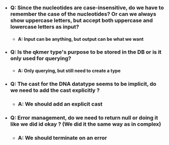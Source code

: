 - ### Q: Since the nucleotides are case-insensitive, do we have to remember the case of the nucleotides? Or can we always show uppercase letters, but accept both uppercase and lowercase letters as input?
  - #### A: Input can be anything, but output can be what we want

- ### Q: Is the qkmer type's purpose to be stored in the DB or is it only used for querying?
  - #### A: Only querying, but still need to create a type

- ### Q: The cast for the DNA datatype seems to be implicit, do we need to add the cast explicitly ? 
  - ### A: We should add an explicit cast

- ### Q: Error management, do we need to return null or doing it like we did id okay ? (We did it the same way as in complex)
  - ### A: We should terminate on an error
